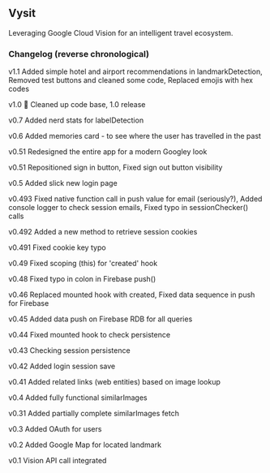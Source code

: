 ## Vysit
Leveraging Google Cloud Vision for an intelligent travel ecosystem.

### Changelog (reverse chronological)
 
v1.1 Added simple hotel and airport recommendations in landmarkDetection, Removed test buttons and cleaned some code, Replaced emojis with hex codes
 
v1.0 🎉 Cleaned up code base, 1.0 release

v0.7 Added nerd stats for labelDetection
 
v0.6 Added memories card - to see where the user has travelled in the past
 
v0.51 Redesigned the entire app for a modern Googley look
 
v0.51 Repositioned sign in button, Fixed sign out button visibility

v0.5 Added slick new login page

v0.493 Fixed native function call in push value for email (seriously?), Added console logger to check session emails, Fixed typo in sessionChecker() calls
 
v0.492 Added a new method to retrieve session cookies
 
v0.491 Fixed cookie key typo
 
v0.49 Fixed scoping (this) for 'created' hook
 
v0.48 Fixed typo in colon in Firebase push()
 
v0.46 Replaced mounted hook with created, Fixed data sequence in push for Firebase
 
v0.45 Added data push on Firebase RDB for all queries
 
v0.44 Fixed mounted hook to check persistence
 
v0.43 Checking session persistence
 
v0.42 Added login session save
 
v0.41 Added related links (web entities) based on image lookup
 
v0.4 Added fully functional similarImages
 
v0.31 Added partially complete similarImages fetch
 
v0.3 Added OAuth for users
 
v0.2 Added Google Map for located landmark
 
v0.1 Vision API call integrated
